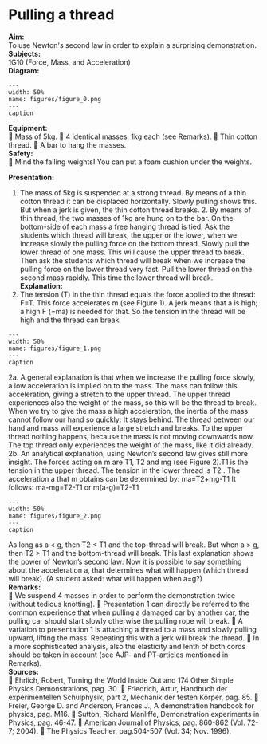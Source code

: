 # Pulling a thread 
    
<b> Aim: </b>  
 To use Newton's second law in order to explain a surprising demonstration.    
<b> Subjects: </b>  
 1G10 (Force, Mass, and Acceleration)   
<b> Diagram: </b>  
    
```{figure} figures/figure_0.png  
---  
width: 50%  
name: figures/figure_0.png  
---  
caption  
``` 
    
<b> Equipment: </b>  
  Mass of 5kg.  4 identical masses, 1kg each (see Remarks).  Thin cotton thread.  A bar to hang the masses.   
<b> Safety: </b>  
  Mind the falling weights! You can put a foam cushion under the weights.
     
<b> Presentation: </b>  
 1. The mass of 5kg is suspended at a strong thread. By means of a thin cotton thread it can be displaced horizontally. Slowly pulling shows this. But when a jerk is given, the thin cotton thread breaks. 2. By means of thin thread, the two masses of 1kg are hung on to the bar. On the bottom-side of each mass a free hanging thread is tied. Ask the students which thread will break, the upper or the lower, when we increase slowly the pulling force on the bottom thread. Slowly pull the lower thread of one mass. This will cause the upper thread to break. Then ask the students which thread will break when we increase the pulling force on the lower thread very fast. Pull the lower thread on the second mass rapidly. This time the lower thread will break.   
<b> Explanation: </b>  
 1. The tension (T) in the thin thread equals the force applied to the thread: F=T. This force accelerates m (see Figure 1). A jerk means that a is high; a high F (=ma) is needed for that. So the tension in the thread will be high and the thread can break.    
```{figure} figures/figure_1.png  
---  
width: 50%  
name: figures/figure_1.png  
---  
caption  
``` 
 2a. A general explanation is that when we increase the pulling force slowly, a low acceleration is implied on to the mass. The mass can follow this acceleration, giving a stretch to the upper thread. The upper thread experiences also the weight of the mass, so this will be the thread to break. When we try to give the mass a high acceleration, the inertia of the mass cannot follow our hand so quickly: It stays behind. The thread between our hand and mass will experience a large stretch and breaks. To the upper thread nothing happens, because the mass is not moving downwards now. The top thread only experiences the weight of the mass, like it did already.  2b. An analytical explanation, using Newton’s second law gives still more insight. The forces acting on m are T1, T2 and mg (see Figure 2).T1 is the tension in the upper thread. The tension in the lower thread is T2 . The acceleration a that m obtains can be determined by: ma=T2+mg-T1 It follows: ma-mg=T2-T1 or m(a-g)=T2-T1     
```{figure} figures/figure_2.png  
---  
width: 50%  
name: figures/figure_2.png  
---  
caption  
``` 
 As long as a < g, then T2 < T1 and the top-thread will break. But when a > g, then T2 > T1 and the bottom-thread will break. This last explanation shows the power of Newton’s second law: Now it is possible to say something about the acceleration a, that determines what will happen (which thread will break). (A student asked: what will happen when a=g?)   
<b> Remarks: </b>  
  We suspend 4 masses in order to perform the demonstration twice (without tedious knotting).  Presentation 1 can directly be referred to the common experience that when pulling a damaged car by another car, the pulling car should start slowly otherwise the pulling rope will break.  A variation to presentation 1 is attaching a thread to a mass and slowly pulling upward, lifting the mass. Repeating this with a jerk will break the thread.  In a more sophisticated analysis, also the elasticity and lenth of both cords should be taken in account (see AJP- and PT-articles mentioned in Remarks).   
<b> Sources: </b>  
  Ehrlich, Robert, Turning the World Inside Out and 174 Other Simple Physics Demonstrations, pag. 30.  Friedrich, Artur, Handbuch der experimentellen Schulphysik, part 2, Mechanik der festen Körper, pag. 85.  Freier, George D. and Anderson, Frances J., A demonstration handbook for physics, pag. M16.  Sutton, Richard Manliffe, Demonstration experiments in Physics, pag. 46-47.  American Journal of Physics, pag. 860-862 (Vol. 72-7; 2004).  The Physics Teacher, pag.504-507 (Vol. 34; Nov. 1996).  